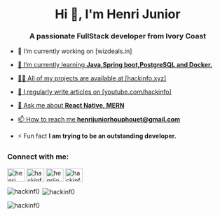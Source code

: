 <h1 align="center">Hi 👋, I'm Henri Junior</h1>
<h3 align="center">A passionate FullStack developer from Ivory Coast</h3>


- 🔭 I’m currently working on [wizdeals.in]<a href='wizdeals.in'/>

- 🌱 I’m currently learning **Java,Spring boot,PostgreSQL and Docker.**

- 👨‍💻 All of my projects are available at [hackinfo.xyz]<a href='hackinfo.xyz'/>

- 📝 I regularly write articles on [youtube.com/hackinfo]<a href='youtube.com/hackinfo'/>

- 💬 Ask me about **React Native, MERN**

- 📫 How to reach me **henrijuniorhouphouet@gmail.com**

- ⚡ Fun fact **I am trying to be an outstanding developer.**

<h3 align="left">Connect with me:</h3>
<p align="left">
<a href="https://linkedin.com/in/henri junior houphouet" target="blank"><img align="center" src="https://raw.githubusercontent.com/rahuldkjain/github-profile-readme-generator/master/src/images/icons/Social/linked-in-alt.svg" alt="henri junior houphouet" height="30" width="40" /></a>
<a href="https://codesandbox.com/hackinf0" target="blank"><img align="center" src="https://raw.githubusercontent.com/rahuldkjain/github-profile-readme-generator/master/src/images/icons/Social/codesandbox.svg" alt="hackinf0" height="30" width="40" /></a>
<a href="https://instagram.com/henrijoel_wisdom" target="blank"><img align="center" src="https://raw.githubusercontent.com/rahuldkjain/github-profile-readme-generator/master/src/images/icons/Social/instagram.svg" alt="henrijoel_wisdom" height="30" width="40" /></a>
<a href="https://www.youtube.com/c/hackinfo" target="blank"><img align="center" src="https://raw.githubusercontent.com/rahuldkjain/github-profile-readme-generator/master/src/images/icons/Social/youtube.svg" alt="hackinfo" height="30" width="40" /></a>
</p>

<p><img align="left" src="https://github-readme-stats.vercel.app/api/top-langs?username=hackinf0&show_icons=true&locale=en&layout=compact" alt="hackinf0" /></p>

<p>&nbsp;<img align="center" src="https://github-readme-stats.vercel.app/api?username=hackinf0&show_icons=true&locale=en" alt="hackinf0" /></p>

<p><img align="center" src="https://github-readme-streak-stats.herokuapp.com/?user=hackinf0&" alt="hackinf0" /></p>

